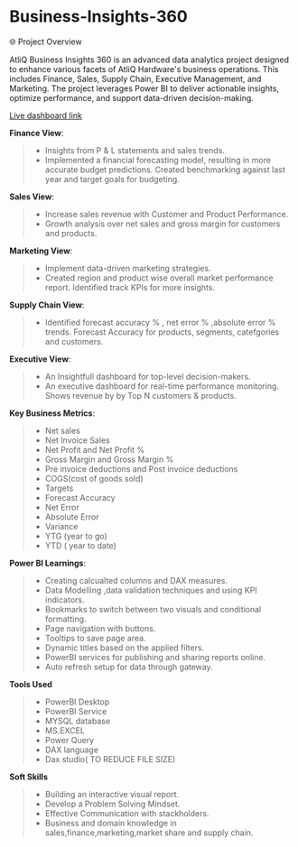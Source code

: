 # Business-Insights-360

🌐 Project Overview


AtliQ Business Insights 360 is an advanced data analytics project designed to enhance various facets of AtliQ Hardware's business operations. This includes Finance, Sales, Supply Chain, Executive Management, and Marketing. The project leverages Power BI to deliver actionable insights, optimize performance, and support data-driven decision-making.


[Live dashboard link](https://lnkd.in/g8SX7_8u)


**Finance View**:

> - Insights from P & L statements and sales trends.
> - Implemented a financial forecasting model, resulting in more accurate budget predictions. Created benchmarking against last year and target goals for budgeting.


**Sales View**: 

> - Increase sales revenue with Customer and Product Performance.
> - Growth analysis over net sales and gross margin for customers and products.

**Marketing View**: 

> - Implement data-driven marketing strategies.
> - Created region and product wise overall market performance report. Identified track KPIs for more insights.


**Supply Chain View**:

> - Identified forecast accuracy % , net error % ,absolute error % trends. Forecast Accuracy for products, segments, catefgories and customers.


**Executive View**:

> - An Insightfull dashboard for top-level decision-makers.
> - An executive dashboard for real-time performance monitoring. Shows revenue by by Top N customers & products.


**Key Business Metrics**:

> - Net sales
> - Net Invoice Sales
> - Net Profit and Net Profit %
> - Gross Margin and Gross Margin %
> - Pre invoice deductions and Post invoice deductions
> - COGS(cost of goods sold)
> - Targets
> - Forecast Accuracy
> - Net Error
> - Absolute Error
> - Variance
> - YTG (year to go)
> - YTD ( year to date)

**Power BI Learnings**:

> - Creating calcualted columns and DAX measures.
> - Data Modelling ,data validation techniques and using KPI indicators.
> - Bookmarks to switch between two visuals and conditional formatting.
> - Page navigation with buttons.
> - Tooltips to save page area.
> - Dynamic titles based on the applied filters.
> - PowerBI services for publishing and sharing reports online.
> - Auto refresh setup for data through gateway.

**Tools Used**

> - PowerBI Desktop
> - PowerBI Service
> - MYSQL database
> - MS.EXCEL
> - Power Query
> - DAX language
> - Dax studio( TO REDUCE FILE SIZE)


**Soft Skills**

> - Building an interactive visual report.
> - Develop a Problem Solving Mindset.
> - Effective Communication with stackholders.
> - Business and domain knowledge in sales,finance,marketing,market share and supply chain.
